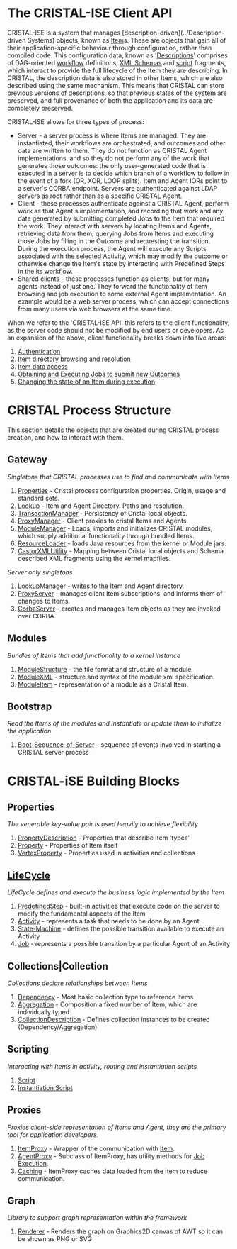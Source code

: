# The CRISTAL-ISE Client API

CRISTAL-ISE is a system that manages [description-driven](../Description-driven Systems) objects, known as [Item](../Item)s. These are objects that gain all of their application-specific behaviour through configuration, rather than compiled code. This configuration data, known as '[Descriptions](../Description)' comprises of DAG-oriented [workflow](../Workflow) definitions, [XML Schemas](../OutcomeDescriptions) and [script](../Script) fragments, which interact to provide the full lifecycle of the Item they are describing. In CRISTAL, the description data is also stored in other Items, which are also described using the same mechanism. This means that CRISTAL can store previous versions of descriptions, so that previous states of the system are preserved, and full provenance of both the application and its data are completely preserved.

CRISTAL-ISE allows for three types of process:

* Server - a server process is where Items are managed. They are instantiated, their workflows are orchestrated, and outcomes and other data are written to them. They do not function as CRISTAL Agent implementations. and so they do not perform any of the work that generates those outcomes: the only user-generated code that is executed in a server is to decide which branch of a workflow to follow in the event of a fork (OR, XOR, LOOP splits). Item and Agent IORs point to a server's CORBA endpoint. Servers are authenticated against LDAP servers as root rather than as a specific CRISTAL Agent.
* Client - these processes authenticate against a CRISTAL Agent, perform work as that Agent's implementation, and recording that work and any data generated by submitting completed Jobs to the Item that required the work. They interact with servers by locating Items and Agents, retrieving data from them, querying Jobs from Items and executing those Jobs by filling in the Outcome and requesting the transition. During the execution process, the Agent will execute any Scripts associated with the selected Activity, which may modify the outcome or otherwise change the Item's state by interacting with Predefined Steps in the its workflow.
* Shared clients - these processes function as clients, but for many agents instead of just one. They forward the functionality of item browsing and job execution to some external Agent implementation.  An example would be a web server process, which can accept connections from many users via web browsers at the same time. 

When we refer to the 'CRISTAL-ISE API' this refers to the client functionality, as the server code should not be modified by end users or developers. As an expansion of the above, client functionality breaks down into five areas:

1. [Authentication](../Authentication)
1. [Item directory browsing and resolution](../ResolvingEntities)
1. [Item data access](../QueryingEntityData)
1. [Obtaining and Executing Jobs to submit new Outcomes](../JobExecution)
1. [Changing the state of an Item during execution](../InteractingWithPredefinedSteps)

# CRISTAL Process Structure

This section details the objects that are created during CRISTAL process creation, and how to interact with them.

## Gateway

_Singletons that CRISTAL processes use to find and communicate with Items_

1.  [Properties](../ObjectProperties) - Cristal process configuration properties. Origin, usage and standard sets.
1.  [Lookup](../Lookup) - Item and Agent Directory. Paths and resolution.
1.  [TransactionManager](../ClusterStorageManager#TransactionManager) - Persistency of Cristal local objects.
1.  [ProxyManager](../ProxyManager) - Client proxies to cristal Items and Agents.
1.  [ModuleManager](../ModuleManager) - Loads, imports and initializes CRISTAL modules, which supply additional functionality through bundled Items.
1.  [ResourceLoader](../ResourceLoader) - loads Java resources from the kernel or Module jars.
1.  [CastorXMLUtility](../CastorXMLUtility) - Mapping between Cristal local objects and Schema described XML fragments using the kernel mapfiles.

_Server only singletons_

1. [LookupManager](../LookupManager) - writes to the Item and Agent directory.
1. [ProxyServer](../ProxyServer) - manages client Item subscriptions, and informs them of changes to Items.
1. [CorbaServer](../CorbaServer) - creates and manages Item objects as they are invoked over CORBA.

## Modules

_Bundles of Items that add functionality to a kernel instance_

1. [ModuleStructure](../ModuleStructure) - the file format and structure of a module.
1. [ModuleXML](../ModuleXML) - structure and syntax of the module xml specification.
1. [ModuleItem](../ModuleItem) - representation of a module as a Cristal Item.

## Bootstrap

_Read the Items of the modules and instantiate or update them to initialize the application_

1. [Boot-Sequence-of-Server](../Boot-Sequence-of-Server) - sequence of events involved in starting a CRISTAL server process

# CRISTAL-iSE Building Blocks

## Properties
_The venerable key-value pair is used heavily to achieve flexibility_

1. [PropertyDescription](../PropertyDescription) - Properties that describe Item 'types' 
1. [Property](../Property) - Properties of Item itself
1. [VertexProperty](../VertexProperty) - Properties used in activities and collections

## [LifeCycle](../Workflow)
_LifeCycle defines and execute the business logic implemented by the Item_

1. [PredefinedStep](../PredefinedStep) - built-in activities that execute code on the server to modify the fundamental aspects of the Item
1. [Activity](../Activity) - represents a task that needs to be done by an Agent
1. [State-Machine](../State-Machine) - defines the possible transition available to execute an Activity
1. [Job](../Job) -  represents a possible transition by a particular Agent of an Activity

## Collections|Collection
_Collections declare relationships between Items_

1. [Dependency](../Dependency) - Most basic collection type to reference Items
1. [Aggregation](../Aggregation) - Composition a fixed number of Item, which are individually typed
1. [CollectionDescription](../CollectionDescription) - Defines collection instances to be created (Dependency/Aggregation)

## Scripting
_Interacting with Items in activity, routing and instantiation scripts_

1. [Script](../Script)
1. [Instantiation Script](../Instantiation-Script)

## Proxies
_Proxies client-side representation of Items and Agent, they are the primary tool for application developers._

1. [ItemProxy](../ItemProxy) - Wrapper of the communication with [Item](../Item).
1. [AgentProxy](../AgentProxy) - Subclass of ItemProxy, has utility methods for [Job Execution](../JobExecution).
1. [Caching](../Proxies#caching) - ItemProxy caches data loaded from the Item to reduce communication.

## Graph
_Library to support graph representation within the framework_

1. [Renderer](../Renderer) - Renders the graph on Graphics2D canvas of AWT so it can be shown as PNG or SVG
